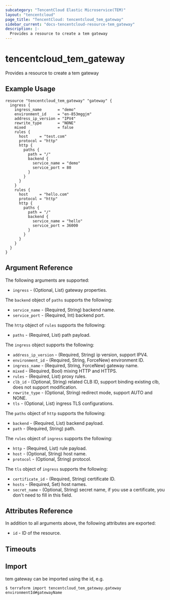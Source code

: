 ```yaml
---
subcategory: "TencentCloud Elastic Microservice(TEM)"
layout: "tencentcloud"
page_title: "TencentCloud: tencentcloud_tem_gateway"
sidebar_current: "docs-tencentcloud-resource-tem_gateway"
description: |-
  Provides a resource to create a tem gateway
---
```


# tencentcloud_tem_gateway

Provides a resource to create a tem gateway

## Example Usage

```hcl
resource "tencentcloud_tem_gateway" "gateway" {
  ingress {
    ingress_name       = "demo"
    environment_id     = "en-853mggjm"
    address_ip_version = "IPV4"
    rewrite_type       = "NONE"
    mixed              = false
    rules {
      host     = "test.com"
      protocol = "http"
      http {
        paths {
          path = "/"
          backend {
            service_name = "demo"
            service_port = 80
          }
        }
      }
    }
    rules {
      host     = "hello.com"
      protocol = "http"
      http {
        paths {
          path = "/"
          backend {
            service_name = "hello"
            service_port = 36000
          }
        }
      }
    }
  }
}
```

## Argument Reference

The following arguments are supported:

* `ingress` - (Optional, List) gateway properties.

The `backend` object of `paths` supports the following:

* `service_name` - (Required, String) backend name.
* `service_port` - (Required, Int) backend port.

The `http` object of `rules` supports the following:

* `paths` - (Required, List) path payload.

The `ingress` object supports the following:

* `address_ip_version` - (Required, String) ip version, support IPV4.
* `environment_id` - (Required, String, ForceNew) environment ID.
* `ingress_name` - (Required, String, ForceNew) gateway name.
* `mixed` - (Required, Bool) mixing HTTP and HTTPS.
* `rules` - (Required, List) proxy rules.
* `clb_id` - (Optional, String) related CLB ID, support binding existing clb, does not support modification.
* `rewrite_type` - (Optional, String) redirect mode, support AUTO and NONE.
* `tls` - (Optional, List) ingress TLS configurations.

The `paths` object of `http` supports the following:

* `backend` - (Required, List) backend payload.
* `path` - (Required, String) path.

The `rules` object of `ingress` supports the following:

* `http` - (Required, List) rule payload.
* `host` - (Optional, String) host name.
* `protocol` - (Optional, String) protocol.

The `tls` object of `ingress` supports the following:

* `certificate_id` - (Required, String) certificate ID.
* `hosts` - (Required, Set) host names.
* `secret_name` - (Optional, String) secret name, if you use a certificate, you don't need to fill in this field.

## Attributes Reference

In addition to all arguments above, the following attributes are exported:

* `id` - ID of the resource.



## Timeouts

<no value>


## Import

tem gateway can be imported using the id, e.g.
```
$ terraform import tencentcloud_tem_gateway.gateway environmentId#gatewayName
```

